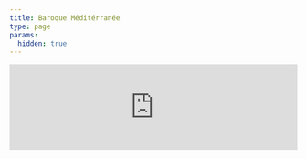 ```yaml
---
title: Baroque Méditérranée
type: page
params:
  hidden: true
---
```


<iframe id="iframe_assoconnect" src="https://ac.musik-europa-breizh.fr/collect/description/545573-q-baroque-mediterranee-lomener?iframe=1" allow="payment" width="100%" style="overflow: hidden; border: 0; max-height: none;" scrolling="no" onload="window.location.href='#iframe_assoconnect'"></iframe><script>window.addEventListener("message", function(event) {if(event.data.action === "iframe.height" && (event.origin === "https://ac.musik-europa-breizh.fr" || event.origin === "https://pay.assoconnect.com")){document.getElementById("iframe_assoconnect").height = event.data.height;}});</script><style>#iframe_assoconnect{border: 0}</style>

